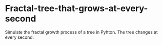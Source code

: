 # Fractal-tree-that-grows-at-every-second
Simulate the fractal growth process of a tree in Pyhton. The tree changes at every second.

